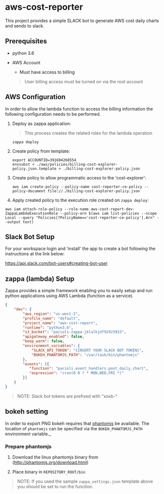 # aws-cost-reporter

This project provides a simple SLACK bot to generate AWS cost daily charts and sends to slack.


## Prerequisites

- python 3.6
- AWS Account 
    - Must have access to billing
    
    > User billing access must be turned on via the root account
     

## AWS Configuration

In order to allow the lambda function to access the billing information the following configuration needs to be performed.

1. Deploy as zappa application:
    
    > This process creates the related roles for the lambda operation
    
    ```
    zappa deploy
    ```

2. Create policy from template:

    ```
    export ACCOUNTID=391604260554
    envsubst < ./aws/policies/billing-cost-explorer-policy.json.template > ./billing-cost-explorer-policy.json 
    ```

3. Create policy to allow programmatic access to the 'cost-explorer':

    ```
    aws iam create-policy --policy-name cost-reporter-ce-policy --policy-document file://./billing-cost-explorer-policy.json 
    ``` 

4. Apply created policy to the execution role created on `zappa deploy`:

```
aws iam attach-role-policy --role-name aws-cost-report-dev-ZappaLambdaExecutionRole --policy-arn $(aws iam list-policies --scope Local --query "Policies[?PolicyName=='cost-reporter-ce-policy'].Arn" --output text)
```

## Slack Bot Setup

For your workspace login and 'install' the app to create a bot following the instructions at the link below:

https://api.slack.com/bot-users#creating-bot-user


## zappa (lambda) Setup

Zappa provides a simple framework enabling you to easily setup and run python applications using AWS Lambda (function as a service).

```json
{
    "dev": {
        "aws_region": "us-west-2",
        "profile_name": "default",
        "project_name": "aws-cost-report",
        "runtime": "python3.6",
        "s3_bucket": "pacioli-zappa-jklalkjdf92923923",
        "apigateway_enabled": false,
        "keep_warm": false,
        "environment_variables": {
            "SLACK_API_TOKEN": "{INSERT YOUR SLACK BOT TOKEN}",
            "BOKEH_PHANTOMJS_PATH": "/var/task/bin/phantomjs"
        },
        "events": [{
           "function": "pacioli.event_handlers.post_daily_chart",
           "expression": "cron(0 0 ? * MON,WED,FRI *)"
        }]
    }
}
```

> NOTE: Slack bot tokens are prefixed with "xoxb-"

## bokeh setting

In order to export PNG bokeh requires that [phantomjs](http://phantomjs.org/download.html) be available.
The location of `phantomjs` can be specified via the `BOKEH_PHANTOMJS_PATH` environment variable._


### Prepare phantomjs

1. Download the linux phantomjs binary from (http://phantomjs.org/download.html)

2. Place binary in `REPOSITORY_ROOT/bin`

> NOTE: If you used the sample `zappa_settings.json` template above you should be set to run the function.


